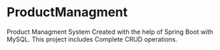 # ProductManagment

Product Managment System Created with the help of Spring Boot with MySQL. This project includes Complete CRUD operations.
